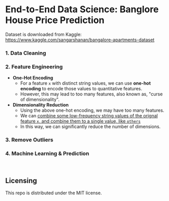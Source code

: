 # End-to-End Data Science: Banglore House Price Prediction

Dataset is downloaded from Kaggle: https://www.kaggle.com/sangarshanan/bangalore-apartments-dataset

### 1. Data Cleaning

### 2. Feature Engineering

* **One-Hot Encoding**
  * For a feature `x` with distinct string values, we can use **one-hot encoding** to encode those values to quantitative features.
  * However, this may lead to too many features, also known as, "curse of dimensionality".
* **Dimensionality Reduction**
  * Using the above one-hot encoding, we may have too many features.
  * We can <u>combine some low-frequency string values of the orignal feature `x`, and combine them to a single value, like `others`</u>
  * In this way, we can significantly reduce the number of dimensions.

### 3. Remove Outliers

### 4. Machine Learning & Prediction

<br>

## Licensing

This repo is distributed under the MIT license.

